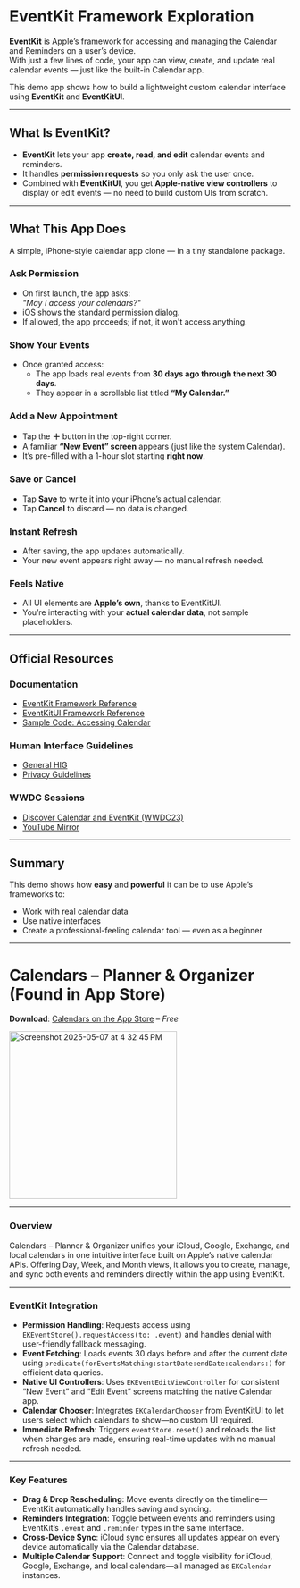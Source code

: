 # EventKit Framework Exploration

**EventKit** is Apple’s framework for accessing and managing the Calendar and Reminders on a user’s device.  
With just a few lines of code, your app can view, create, and update real calendar events — just like the built-in Calendar app.

This demo app shows how to build a lightweight custom calendar interface using **EventKit** and **EventKitUI**.

---

## What Is EventKit?

- **EventKit** lets your app **create, read, and edit** calendar events and reminders.
- It handles **permission requests** so you only ask the user once.
- Combined with **EventKitUI**, you get **Apple-native view controllers** to display or edit events — no need to build custom UIs from scratch.

---

## What This App Does

A simple, iPhone-style calendar app clone — in a tiny standalone package.

### Ask Permission
- On first launch, the app asks:  
  _"May I access your calendars?"_
- iOS shows the standard permission dialog.
- If allowed, the app proceeds; if not, it won't access anything.

### Show Your Events
- Once granted access:
  - The app loads real events from **30 days ago through the next 30 days**.
  - They appear in a scrollable list titled **“My Calendar.”**

### Add a New Appointment
- Tap the **＋** button in the top-right corner.
- A familiar **“New Event” screen** appears (just like the system Calendar).
- It’s pre-filled with a 1-hour slot starting **right now**.

### Save or Cancel
- Tap **Save** to write it into your iPhone’s actual calendar.
- Tap **Cancel** to discard — no data is changed.

### Instant Refresh
- After saving, the app updates automatically.
- Your new event appears right away — no manual refresh needed.

### Feels Native
- All UI elements are **Apple’s own**, thanks to EventKitUI.
- You’re interacting with your **actual calendar data**, not sample placeholders.

---

## Official Resources

### Documentation
- [EventKit Framework Reference](https://developer.apple.com/documentation/eventkit)
- [EventKitUI Framework Reference](https://developer.apple.com/documentation/eventkitui)
- [Sample Code: Accessing Calendar](https://developer.apple.com/documentation/eventkit/accessing-calendar-using-eventkit-and-eventkitui)

### Human Interface Guidelines
- [General HIG](https://developer.apple.com/design/human-interface-guidelines)
- [Privacy Guidelines](https://developer.apple.com/design/human-interface-guidelines/privacy/)

### WWDC Sessions
- [Discover Calendar and EventKit (WWDC23)](https://developer.apple.com/videos/play/wwdc2023/10052/)
- [YouTube Mirror](https://www.youtube.com/watch?v=ibfwUwv_2K8)

---

## Summary

This demo shows how **easy** and **powerful** it can be to use Apple’s frameworks to:
- Work with real calendar data
- Use native interfaces
- Create a professional-feeling calendar tool — even as a beginner

---

# Calendars – Planner & Organizer (Found in App Store)

**Download**: [Calendars on the App Store](https://apps.apple.com/us/app/calendars-planner-organizer/id608834326) – *Free*

<img width="300" alt="Screenshot 2025-05-07 at 4 32 45 PM" src="https://github.com/user-attachments/assets/406873ad-6dc7-4bc0-b494-77e4b77777d5" />

---

### Overview

Calendars – Planner & Organizer unifies your iCloud, Google, Exchange, and local calendars in one intuitive interface built on Apple’s native calendar APIs. Offering Day, Week, and Month views, it allows you to create, manage, and sync both events and reminders directly within the app using EventKit.

---

### EventKit Integration

- **Permission Handling**: Requests access using `EKEventStore().requestAccess(to: .event)` and handles denial with user-friendly fallback messaging.
- **Event Fetching**: Loads events 30 days before and after the current date using `predicate(forEventsMatching:startDate:endDate:calendars:)` for efficient data queries.
- **Native UI Controllers**: Uses `EKEventEditViewController` for consistent “New Event” and “Edit Event” screens matching the native Calendar app.
- **Calendar Chooser**: Integrates `EKCalendarChooser` from EventKitUI to let users select which calendars to show—no custom UI required.
- **Immediate Refresh**: Triggers `eventStore.reset()` and reloads the list when changes are made, ensuring real-time updates with no manual refresh needed.

---

### Key Features

- **Drag & Drop Rescheduling**: Move events directly on the timeline—EventKit automatically handles saving and syncing.
- **Reminders Integration**: Toggle between events and reminders using EventKit’s `.event` and `.reminder` types in the same interface.
- **Cross-Device Sync**: iCloud sync ensures all updates appear on every device automatically via the Calendar database.
- **Multiple Calendar Support**: Connect and toggle visibility for iCloud, Google, Exchange, and local calendars—all managed as `EKCalendar` instances.
